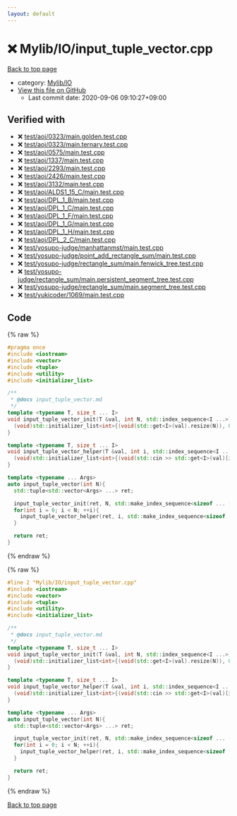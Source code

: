 ```yaml
---
layout: default
---
```


<!-- mathjax config similar to math.stackexchange -->
<script type="text/javascript" async
  src="https://cdnjs.cloudflare.com/ajax/libs/mathjax/2.7.5/MathJax.js?config=TeX-MML-AM_CHTML">
</script>
<script type="text/x-mathjax-config">
  MathJax.Hub.Config({
    TeX: { equationNumbers: { autoNumber: "AMS" }},
    tex2jax: {
      inlineMath: [ ['$','$'] ],
      processEscapes: true
    },
    "HTML-CSS": { matchFontHeight: false },
    displayAlign: "left",
    displayIndent: "2em"
  });
</script>

<script type="text/javascript" src="https://cdnjs.cloudflare.com/ajax/libs/jquery/3.4.1/jquery.min.js"></script>
<script src="https://cdn.jsdelivr.net/npm/jquery-balloon-js@1.1.2/jquery.balloon.min.js" integrity="sha256-ZEYs9VrgAeNuPvs15E39OsyOJaIkXEEt10fzxJ20+2I=" crossorigin="anonymous"></script>
<script type="text/javascript" src="../../../assets/js/copy-button.js"></script>
<link rel="stylesheet" href="../../../assets/css/copy-button.css" />


# :x: Mylib/IO/input_tuple_vector.cpp

<a href="../../../index.html">Back to top page</a>

* category: <a href="../../../index.html#7f8c074a28e3c2f263a02491ce2132dd">Mylib/IO</a>
* <a href="{{ site.github.repository_url }}/blob/master/Mylib/IO/input_tuple_vector.cpp">View this file on GitHub</a>
    - Last commit date: 2020-09-06 09:10:27+09:00




## Verified with

* :x: <a href="../../../verify/test/aoj/0323/main.golden.test.cpp.html">test/aoj/0323/main.golden.test.cpp</a>
* :x: <a href="../../../verify/test/aoj/0323/main.ternary.test.cpp.html">test/aoj/0323/main.ternary.test.cpp</a>
* :x: <a href="../../../verify/test/aoj/0575/main.test.cpp.html">test/aoj/0575/main.test.cpp</a>
* :x: <a href="../../../verify/test/aoj/1337/main.test.cpp.html">test/aoj/1337/main.test.cpp</a>
* :x: <a href="../../../verify/test/aoj/2293/main.test.cpp.html">test/aoj/2293/main.test.cpp</a>
* :x: <a href="../../../verify/test/aoj/2426/main.test.cpp.html">test/aoj/2426/main.test.cpp</a>
* :x: <a href="../../../verify/test/aoj/3132/main.test.cpp.html">test/aoj/3132/main.test.cpp</a>
* :x: <a href="../../../verify/test/aoj/ALDS1_15_C/main.test.cpp.html">test/aoj/ALDS1_15_C/main.test.cpp</a>
* :x: <a href="../../../verify/test/aoj/DPL_1_B/main.test.cpp.html">test/aoj/DPL_1_B/main.test.cpp</a>
* :x: <a href="../../../verify/test/aoj/DPL_1_C/main.test.cpp.html">test/aoj/DPL_1_C/main.test.cpp</a>
* :x: <a href="../../../verify/test/aoj/DPL_1_F/main.test.cpp.html">test/aoj/DPL_1_F/main.test.cpp</a>
* :x: <a href="../../../verify/test/aoj/DPL_1_G/main.test.cpp.html">test/aoj/DPL_1_G/main.test.cpp</a>
* :x: <a href="../../../verify/test/aoj/DPL_1_H/main.test.cpp.html">test/aoj/DPL_1_H/main.test.cpp</a>
* :x: <a href="../../../verify/test/aoj/DPL_2_C/main.test.cpp.html">test/aoj/DPL_2_C/main.test.cpp</a>
* :x: <a href="../../../verify/test/yosupo-judge/manhattanmst/main.test.cpp.html">test/yosupo-judge/manhattanmst/main.test.cpp</a>
* :x: <a href="../../../verify/test/yosupo-judge/point_add_rectangle_sum/main.test.cpp.html">test/yosupo-judge/point_add_rectangle_sum/main.test.cpp</a>
* :x: <a href="../../../verify/test/yosupo-judge/rectangle_sum/main.fenwick_tree.test.cpp.html">test/yosupo-judge/rectangle_sum/main.fenwick_tree.test.cpp</a>
* :x: <a href="../../../verify/test/yosupo-judge/rectangle_sum/main.persistent_segment_tree.test.cpp.html">test/yosupo-judge/rectangle_sum/main.persistent_segment_tree.test.cpp</a>
* :x: <a href="../../../verify/test/yosupo-judge/rectangle_sum/main.segment_tree.test.cpp.html">test/yosupo-judge/rectangle_sum/main.segment_tree.test.cpp</a>
* :x: <a href="../../../verify/test/yukicoder/1069/main.test.cpp.html">test/yukicoder/1069/main.test.cpp</a>


## Code

<a id="unbundled"></a>
{% raw %}
```cpp
#pragma once
#include <iostream>
#include <vector>
#include <tuple>
#include <utility>
#include <initializer_list>

/**
 * @docs input_tuple_vector.md
 */
template <typename T, size_t ... I>
void input_tuple_vector_init(T &val, int N, std::index_sequence<I ...>){
  (void)std::initializer_list<int>{(void(std::get<I>(val).resize(N)), 0) ...};
}

template <typename T, size_t ... I>
void input_tuple_vector_helper(T &val, int i, std::index_sequence<I ...>){
  (void)std::initializer_list<int>{(void(std::cin >> std::get<I>(val)[i]), 0) ...};
}

template <typename ... Args>
auto input_tuple_vector(int N){
  std::tuple<std::vector<Args> ...> ret;

  input_tuple_vector_init(ret, N, std::make_index_sequence<sizeof ... (Args)>());
  for(int i = 0; i < N; ++i){
    input_tuple_vector_helper(ret, i, std::make_index_sequence<sizeof ... (Args)>());
  }

  return ret;
}

```
{% endraw %}

<a id="bundled"></a>
{% raw %}
```cpp
#line 2 "Mylib/IO/input_tuple_vector.cpp"
#include <iostream>
#include <vector>
#include <tuple>
#include <utility>
#include <initializer_list>

/**
 * @docs input_tuple_vector.md
 */
template <typename T, size_t ... I>
void input_tuple_vector_init(T &val, int N, std::index_sequence<I ...>){
  (void)std::initializer_list<int>{(void(std::get<I>(val).resize(N)), 0) ...};
}

template <typename T, size_t ... I>
void input_tuple_vector_helper(T &val, int i, std::index_sequence<I ...>){
  (void)std::initializer_list<int>{(void(std::cin >> std::get<I>(val)[i]), 0) ...};
}

template <typename ... Args>
auto input_tuple_vector(int N){
  std::tuple<std::vector<Args> ...> ret;

  input_tuple_vector_init(ret, N, std::make_index_sequence<sizeof ... (Args)>());
  for(int i = 0; i < N; ++i){
    input_tuple_vector_helper(ret, i, std::make_index_sequence<sizeof ... (Args)>());
  }

  return ret;
}

```
{% endraw %}

<a href="../../../index.html">Back to top page</a>

